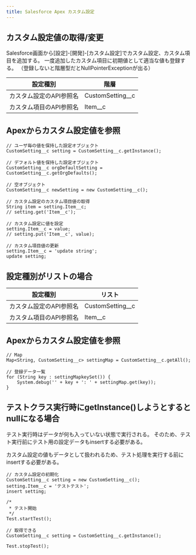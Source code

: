 ```yaml
---
title: Salesforce Apex カスタム設定
---
```

## カスタム設定値の取得/変更

Salesforce画面から[設定]-[開発]-[カスタム設定]でカスタム設定、カスタム項目を追加する。
一度追加したカスタム項目に初期値として適当な値も登録する。
（登録しないと階層型だとNullPointerExceptionが出る）

|設定種別|階層|
|---|---|
|カスタム設定のAPI参照名|CustomSetting__c|
|カスタム項目のAPI参照名|Item__c|

## Apexからカスタム設定値を参照

```
// ユーザ毎の値を保持した設定オブジェクト
CustomSetting__c setting = CustomSetting__c.getInstance();

// デフォルト値を保持した設定オブジェクト
CustomSetting__c orgDefaultSetting = CustomSetting__c.getOrgDefaults();

// 空オブジェクト
CustomSetting__c newSetting = new CustomSetting__c();

// カスタム設定のカスタム項目値の取得
String item = setting.Item__c;
// setting.get('Item__c');

// カスタム設定に値を設定
setting.Item__c = value;
// setting.put('Item__c', value);

// カスタム項目値の更新
setting.Item__c = 'update string';
update setting;
```


## 設定種別がリストの場合
|設定種別|リスト|
|---|---|
|カスタム設定のAPI参照名|CustomSetting__c|
|カスタム項目のAPI参照名|Item__c|

## Apexからカスタム設定値を参照

```
// Map
Map<String, CustomSetting__c> settingMap = CustomSetting__c.getAll();

// 登録データ一覧
for (String key : settingMapkeySet()) {
	System.debug('' + key + ': ' + settingMap.get(key));
}
```


## テストクラス実行時にgetInstance()しようとするとnullになる場合

テスト実行時はデータが何も入っていない状態で実行される。
そのため、テスト実行前にテスト用の設定データもinsertする必要がある。

カスタム設定の値もデータとして扱われるため、テスト処理を実行する前にinsertする必要がある。

```
// カスタム設定の初期化
CustomSetting__c setting = new CustomSetting__c();
setting.Item__c = 'テストテスト';
insert setting;

/*
 * テスト開始
 */
Test.startTest();

// 取得できる
CustomSetting__c setting = CustomSetting__c.getInstance();

Test.stopTest();
```

